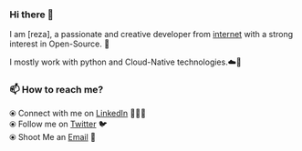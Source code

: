 ### Hi there 👋

<!--
**itsksaurabh/itsksaurabh** is a ✨ _special_ ✨ repository because its `README.md` (this file) appears on your GitHub profile.
-->

I am [reza], a passionate and creative developer from [internet](https://en.wikipedia.org/wiki/internet)&nbsp;with a strong interest in Open-Source. 🎯

I mostly work with python and Cloud-Native technologies.☁️🚀


### 📫 How to reach me? 

  ⦿ Connect with me on [LinkedIn](https://www.linkedin.com/in/reza-bojnordi-28665364/) 👨🏻‍💻 <br>
  ⦿ Follow me on [Twitter](https://twitter.com/reza_bojnordi) 🐦 <br>
  ⦿ Shoot Me an [Email](mailto:rezabojnordi2012@gmail.com) 💌 <br>

